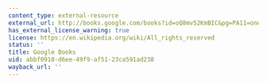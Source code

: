 ```yaml
---
content_type: external-resource
external_url: http://books.google.com/books?id=oQ8mv52KmBIC&pg=PA11=onepage
has_external_license_warning: true
license: https://en.wikipedia.org/wiki/All_rights_reserved
status: ''
title: Google Books
uid: abbf0910-d6ee-49f9-af51-23ca591ad238
wayback_url: ''
---
```

